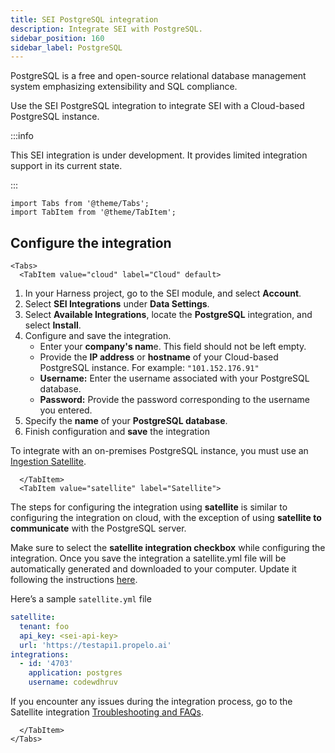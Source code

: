 ```yaml
---
title: SEI PostgreSQL integration
description: Integrate SEI with PostgreSQL.
sidebar_position: 160
sidebar_label: PostgreSQL
---
```


PostgreSQL is a free and open-source relational database management system emphasizing extensibility and SQL compliance.

Use the SEI PostgreSQL integration to integrate SEI with a Cloud-based PostgreSQL instance.

:::info

This SEI integration is under development. It provides limited integration support in its current state.

:::

```mdx-code-block
import Tabs from '@theme/Tabs';
import TabItem from '@theme/TabItem';
```

## Configure the integration

```mdx-code-block
<Tabs>
  <TabItem value="cloud" label="Cloud" default>
```

1. In your Harness project, go to the SEI module, and select **Account**.
2. Select **SEI Integrations** under **Data Settings**.
3. Select **Available Integrations**, locate the **PostgreSQL** integration, and select **Install**.
4. Configure and save the integration.
   * Enter your **company's nam**e. This field should not be left empty.
   * Provide the **IP address** or **hostname** of your Cloud-based PostgreSQL instance. For example: `"101.152.176.91"`
   * **Username:** Enter the username associated with your PostgreSQL database.
   * **Password:** Provide the password corresponding to the username you entered.
5. Specify the **name** of your **PostgreSQL database**.
6. Finish configuration and **save** the integration

To integrate with an on-premises PostgreSQL instance, you must use an [Ingestion Satellite](/docs/category/ingestion-satellite).

```mdx-code-block
  </TabItem>
  <TabItem value="satellite" label="Satellite">
```

The steps for configuring the integration using **satellite** is similar to configuring the integration on cloud, with the exception of using **satellite to communicate** with the PostgreSQL server.

Make sure to select the **satellite integration checkbox** while configuring the integration. Once you save the integration a satellite.yml file will be automatically generated and downloaded to your computer. Update it following the instructions [here](/docs/software-engineering-insights/sei-ingestion-satellite/satellite-overview).

Here’s a sample `satellite.yml` file

```yaml
satellite:
  tenant: foo
  api_key: <sei-api-key>
  url: 'https://testapi1.propelo.ai'
integrations:
  - id: '4703'
    application: postgres
    username: codewdhruv
```

If you encounter any issues during the integration process, go to the Satellite integration [Troubleshooting and FAQs](/docs/software-engineering-insights/sei-ingestion-satellite/satellite-troubleshooting-and-faqs).

```mdx-code-block
  </TabItem>
</Tabs>
```
